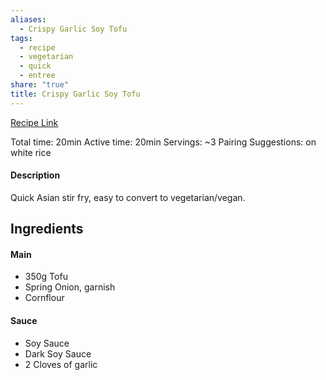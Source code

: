```yaml
---
aliases:
  - Crispy Garlic Soy Tofu
tags:
  - recipe
  - vegetarian
  - quick
  - entree
share: "true"
title: Crispy Garlic Soy Tofu
---
```

[Recipe Link](https://christieathome.com/blog/crispy-soy-garlic-tofu/#recipe)

Total time: 20min
Active time: 20min
Servings: ~3
Pairing Suggestions: on white rice
#### Description
Quick Asian stir fry, easy to convert to vegetarian/vegan. 
## Ingredients

#### Main
- 350g Tofu
- Spring Onion, garnish
- Cornflour
#### Sauce
- Soy Sauce
- Dark Soy Sauce
- 2 Cloves of garlic


